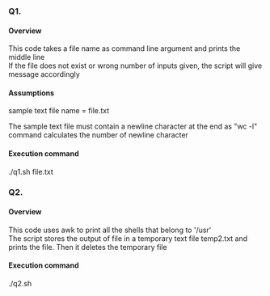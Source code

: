 ### Q1.

#### Overview

This code takes a file name as command line argument and prints the middle line\
If the file does not exist or wrong number of inputs given, the script will give message accordingly

#### Assumptions

sample text file name = file.txt

The sample text file must contain a newline character at the end as "wc -l" command calculates the number of newline character

#### Execution command

./q1.sh file.txt

### Q2.

#### Overview

This code uses awk to print all the shells that belong to '/usr' \
The script stores the output of file in a temporary text file temp2.txt and prints the file.
Then it deletes the temporary file

#### Execution command

./q2.sh

